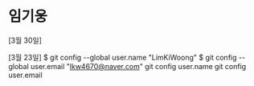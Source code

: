 # 임기웅

[3월 30일]

[3월 23일]
$ git config --global user.name "LimKiWoong"
$ git config --global user.email "lkw4670@naver.com"
git config user.name
git config user.email